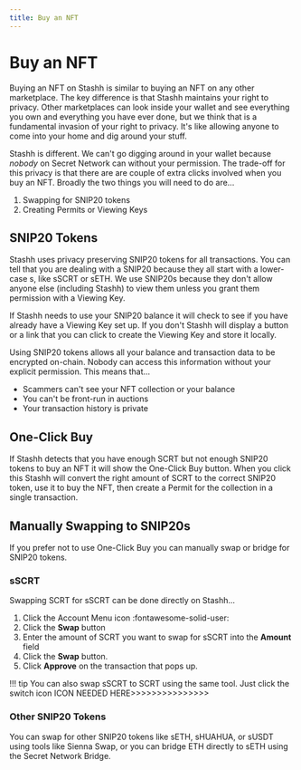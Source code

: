 ```yaml
---
title: Buy an NFT
---
```


# Buy an NFT

Buying an NFT on Stashh is similar to buying an NFT on any other marketplace. The key difference is that Stashh maintains your right to privacy. Other marketplaces can look inside your wallet and see everything you own and everything you have ever done, but we think that is a fundamental invasion of your right to privacy. It's like allowing anyone to come into your home and dig around your stuff.

Stashh is different. We can't go digging around in your wallet because _nobody_ on Secret Network can without your permission. The trade-off for this privacy is that there are are couple of extra clicks involved when you buy an NFT. Broadly the two things you will need to do are...

1. Swapping for SNIP20 tokens
2. Creating Permits or Viewing Keys

## SNIP20 Tokens

Stashh uses privacy preserving SNIP20 tokens for all transactions. You can tell that you are dealing with a SNIP20 because they all start with a lower-case s, like sSCRT or sETH. We use SNIP20s because they don't allow anyone else (including Stashh) to view them unless you grant them permission with a Viewing Key. 

If Stashh needs to use your SNIP20 balance it will check to see if you have already have a Viewing Key set up. If you don't Stashh will display a button or a link that you can click to create the Viewing Key and store it locally.

Using SNIP20 tokens allows all your balance and transaction data to be encrypted on-chain. Nobody can access this information without your explicit permission. This means that...

- Scammers can't see your NFT collection or your balance
- You can't be front-run in auctions
- Your transaction history is private

## One-Click Buy

If Stashh detects that you have enough SCRT but not enough SNIP20 tokens to buy an NFT it will show the One-Click Buy button. When you click this Stashh will convert the right amount of SCRT to the correct SNIP20 token, use it to buy the NFT, then create a Permit for the collection in a single transaction.

## Manually Swapping to SNIP20s

If you prefer not to use One-Click Buy you can manually swap or bridge for SNIP20 tokens.

### sSCRT

Swapping SCRT for sSCRT can be done directly on Stashh...

1. Click the Account Menu icon :fontawesome-solid-user:
2. Click the **Swap** button
3. Enter the amount of SCRT you want to swap for sSCRT into the **Amount** field
4. Click the **Swap** button.
5. Click **Approve** on the transaction that pops up.

!!! tip
    You can also swap sSCRT to SCRT using the same tool. Just click the switch icon ICON NEEDED HERE>>>>>>>>>>>>>>>

### Other SNIP20 Tokens

You can swap for other SNIP20 tokens like sETH, sHUAHUA, or sUSDT using tools like Sienna Swap, or you can bridge ETH directly to sETH using the Secret Network Bridge.